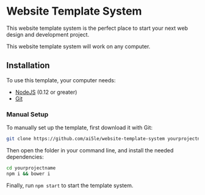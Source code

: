 # Website Template System

This website template system is the perfect place to start your next web design and development project.

This website template system will work on any computer.

## Installation

To use this template, your computer needs:

- [NodeJS](https://nodejs.org/en/) (0.12 or greater)
- [Git](https://git-scm.com/)

### Manual Setup

To manually set up the template, first download it with Git:

```bash
git clone https://github.com/ai5le/website-template-system yourprojectname
```

Then open the folder in your command line, and install the needed dependencies:

```bash
cd yourprojectname
npm i && bower i
```

Finally, run `npm start` to start the template system.
